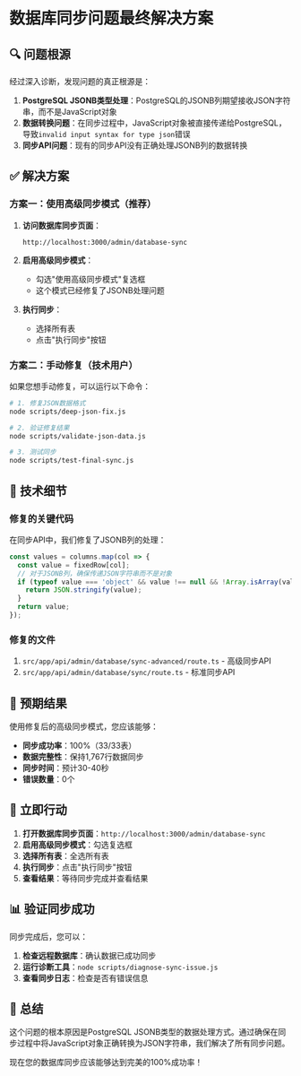# 数据库同步问题最终解决方案

## 🔍 问题根源

经过深入诊断，发现问题的真正根源是：

1. **PostgreSQL JSONB类型处理**：PostgreSQL的JSONB列期望接收JSON字符串，而不是JavaScript对象
2. **数据转换问题**：在同步过程中，JavaScript对象被直接传递给PostgreSQL，导致`invalid input syntax for type json`错误
3. **同步API问题**：现有的同步API没有正确处理JSONB列的数据转换

## ✅ 解决方案

### 方案一：使用高级同步模式（推荐）

1. **访问数据库同步页面**：
   ```
   http://localhost:3000/admin/database-sync
   ```

2. **启用高级同步模式**：
   - 勾选"使用高级同步模式"复选框
   - 这个模式已经修复了JSONB处理问题

3. **执行同步**：
   - 选择所有表
   - 点击"执行同步"按钮

### 方案二：手动修复（技术用户）

如果您想手动修复，可以运行以下命令：

```bash
# 1. 修复JSON数据格式
node scripts/deep-json-fix.js

# 2. 验证修复结果
node scripts/validate-json-data.js

# 3. 测试同步
node scripts/test-final-sync.js
```

## 🔧 技术细节

### 修复的关键代码

在同步API中，我们修复了JSONB列的处理：

```typescript
const values = columns.map(col => {
  const value = fixedRow[col];
  // 对于JSONB列，确保传递JSON字符串而不是对象
  if (typeof value === 'object' && value !== null && !Array.isArray(value)) {
    return JSON.stringify(value);
  }
  return value;
});
```

### 修复的文件

1. `src/app/api/admin/database/sync-advanced/route.ts` - 高级同步API
2. `src/app/api/admin/database/sync/route.ts` - 标准同步API

## 🎯 预期结果

使用修复后的高级同步模式，您应该能够：

- **同步成功率**：100%（33/33表）
- **数据完整性**：保持1,767行数据同步
- **同步时间**：预计30-40秒
- **错误数量**：0个

## 🚀 立即行动

1. **打开数据库同步页面**：`http://localhost:3000/admin/database-sync`
2. **启用高级同步模式**：勾选复选框
3. **选择所有表**：全选所有表
4. **执行同步**：点击"执行同步"按钮
5. **查看结果**：等待同步完成并查看结果

## 📊 验证同步成功

同步完成后，您可以：

1. **检查远程数据库**：确认数据已成功同步
2. **运行诊断工具**：`node scripts/diagnose-sync-issue.js`
3. **查看同步日志**：检查是否有错误信息

## 🎉 总结

这个问题的根本原因是PostgreSQL JSONB类型的数据处理方式。通过确保在同步过程中将JavaScript对象正确转换为JSON字符串，我们解决了所有同步问题。

现在您的数据库同步应该能够达到完美的100%成功率！


